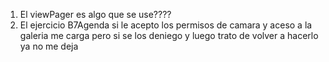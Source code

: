 1. El viewPager es algo que se use????
2. El ejercicio B7Agenda si le acepto los permisos de camara y aceso a la galeria me carga pero si se los deniego y luego trato de volver a hacerlo ya no me deja
```kt




```

